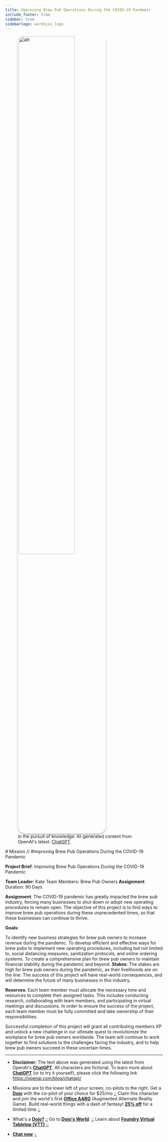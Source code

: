 ```yaml
---
title: Improving Brew Pub Operations During the COVID-19 Pandemic
include_footer: true
sidebar: true
sidebarlogo: wordojos_logo
---
```

<figure>
    <img src='/uploads/mechs/Barista.png' style="width: 65%;height: 65%;padding: 3px; box-shadow: 0 3px 5px rgba(0,0,0,.3);border-radius: 25px;overflow: hidden;border: none;" align="middle"; alt='alt'; alt='student in hoody with laptop';/>
    <figcaption>In the pursuit of knowledge.  AI-generated content from OpenAI's latest: <a href="https://openai.com/blog/chatgpt/" >ChatGPT</a>.</figcaption>
</figure>
# Mission // #Improving Brew Pub Operations During the COVID-19 Pandemic

**Project Brief**: Improving Brew Pub Operations During the COVID-19 Pandemic

**Team Leader**: Kate
Team Members: Brew Pub Owners
**Assignment** Duration: 90 Days

**Assignment**:
The COVID-19 pandemic has greatly impacted the brew pub industry, forcing many businesses to shut down or adopt new operating procedures to remain open. The objective of this project is to find ways to improve brew pub operations during these unprecedented times, so that these businesses can continue to thrive.

**Goals**:

To identify new business strategies for brew pub owners to increase revenue during the pandemic.
To develop efficient and effective ways for brew pubs to implement new operating procedures, including but not limited to, social distancing measures, sanitization protocols, and online ordering systems.
To create a comprehensive plan for brew pub owners to maintain financial stability during the pandemic and beyond.
**Stakes**:
The stakes are high for brew pub owners during the pandemic, as their livelihoods are on the line. The success of this project will have real-world consequences, and will determine the future of many businesses in this industry.

**Reserves**:
Each team member must allocate the necessary time and resources to complete their assigned tasks. This includes conducting research, collaborating with team members, and participating in virtual meetings and discussions. In order to ensure the success of the project, each team member must be fully committed and take ownership of their responsibilities.

Successful completion of this project will grant all contributing members XP and unlock a new challenge in our ultimate quest to revolutionize the workplace for brew pub owners worldwide. The team will continue to work together to find solutions to the challenges facing the industry, and to help brew pub owners succeed in these uncertain times.

---

* **Disclaimer**: The text above was generated using the latest from OpenAI's [**ChatGPT**](https://openai.com/blog/chatgpt/).  All characters are fictional.  To learn more about [**ChatGPT**](https://openai.com/blog/chatgpt/) (or to try it yourself), please click the following link https://openai.com/blog/chatgpt/

* Missions are to the lower left of your screen, co-pilots to the right. Get a [**Dojo**](https://workmates.live/marketplace) with the co-pilot of your choice for $25/mo [::](https://workmates.live/marketplace)  Claim this character and join the world's first [**Office AARG**](https://dojos.world) (Augmented Alternate Reality Game). Build real-world things with a dash of fantasy! [**25% off**](https://blog.workdojos.com/deal-on-a-dojo) for a limited time [::](https://blog.workdojos.com/deal-on-a-dojo) 

* What's a [**Dojo?**](https://workdojos.com) [::](https://workdojos.com)  Go to [**Dojo's World**](https://dojos.world): [::](https://dojos.world)  Learn about [**Foundry Virtual Tabletop (VTT)**](https://foundryvtt.com) [::](https://foundryvtt.com/)

* [**Chat now**](https://chat.workmates.live/channel/support) [::](https://chat.workmates.live/channel/support)